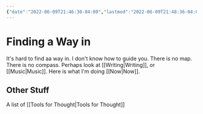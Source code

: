 ```yaml
---
{"date":"2022-06-09T21:46:30-04:00","lastmod":"2022-06-09T21:48:36-04:00","dg-publish":true,"dg-permalink":"findingawayin","permalink":"/findingawayin/","dgHomeLink":true,"dgPassFrontmatter":true}
---
```


# Finding a Way in

It's hard to find aa way in. I don't know how to guide you. There is no map. There is no compass. Perhaps look at [[Writing|Writing]], or [[Music|Music]]. Here is what I'm doing [[Now|Now]].

## Other Stuff
A list of [[Tools for Thought|Tools for Thought]]
